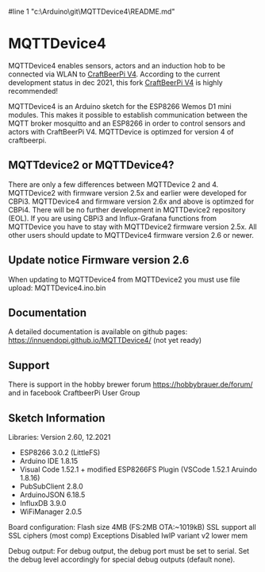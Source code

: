 #line 1 "c:\\Arduino\\git\\MQTTDevice4\\README.md"
# MQTTDevice4

MQTTDevice4 enables sensors, actors and an induction hob to be connected via WLAN to [CraftBeerPi V4](https://github.com/Manuel83/craftbeerpi4).
According to the current development status in dec 2021, this fork [CraftBeerPi V4](https://github.com/avollkopf/craftbeerpi4) is highly recommended!

MQTTDevice4 is an Arduino sketch for the ESP8266 Wemos D1 mini modules. This makes it possible to establish communication between the MQTT broker mosquitto and an ESP8266 in order to control sensors and actors with CraftBeerPi V4. MQTTDevice is optimzed for version 4 of craftbeerpi.

## MQTTdevice2 or MQTTDevice4?

There are only a few differences between MQTTDevice 2 and 4. MQTTDevice2 with firmware version 2.5x and earlier were developed for CBPi3. MQTTDevice4 and firmware version 2.6x and above is optimzed for CBPi4. There will be no further development in MQTTDevice2 repository (EOL). If you are using CBPi3 and Influx-Grafana functions from MQTTDevice you have to stay with MQTTDevice2 firmware version 2.5x. All other users should update to MQTTDevice4 firmware version 2.6 or newer.

## Update notice Firmware version 2.6

When updating to MQTTDevice4 from MQTTDevice2 you must use file upload: MQTTDevice4.ino.bin

## Documentation

A detailed documentation is available on github pages: <https://innuendopi.github.io/MQTTDevice4/>
(not yet ready)

## Support

There is support in the hobby brewer forum <https://hobbybrauer.de/forum/> and in facebook CraftbeerPi User Group

## Sketch Information

Libraries: Version 2.60, 12.2021

- ESP8266 3.0.2 (LittleFS)
- Arduino IDE 1.8.15
- Visual Code 1.52.1 + modified ESP8266FS Plugin (VSCode 1.52.1 Aruindo 1.8.16)
- PubSubClient 2.8.0
- ArduinoJSON 6.18.5
- InfluxDB 3.9.0
- WiFiManager 2.0.5

Board configuration:
Flash size 4MB (FS:2MB OTA:~1019kB)
SSL support all SSL ciphers (most comp)
Exceptions Disabled
IwIP variant v2 lower mem

Debug output:
For debug output, the debug port must be set to serial. Set the debug level accordingly for special debug outputs (default none).
